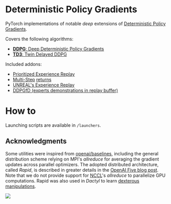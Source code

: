 # Deterministic Policy Gradients

PyTorch implementations of notable *deep* extensions of
[Deterministic Policy Gradients](http://proceedings.mlr.press/v32/silver14.pdf).

Covers the following algorithms:
* [**DDPG**: Deep Deterministic Policy Gradients](https://arxiv.org/abs/1509.02971)
* [**TD3**: Twin Delayed DDPG](https://arxiv.org/abs/1802.09477)

Included addons:
* [Prioritized Experience Replay](https://arxiv.org/abs/1511.05952)
* [Multi-Step](https://link.springer.com/content/pdf/10.1007%2FBF00114731.pdf)
[returns](https://arxiv.org/abs/1602.01783)
* [UNREAL's Experience Replay](http://arxiv.org/abs/1611.05397)
* [DDPGfD (experts demonstrations in replay buffer)](http://arxiv.org/abs/1707.08817)

# How to

Launching scripts are available in `/launchers`.

## Acknowledgments

Some utilities were inspired from [openai/baselines](https://github.com/openai/baselines),
including the general distribution scheme relying on MPI's *allreduce*
for averaging the gradient updates across parallel optimizers.
The adopted distributed architecture, called *Rapid*, is described in greater details in the
[OpenAI Five blog post](https://openai.com/blog/openai-five/#rapid).
Note that we do not provide support for [NCCL](https://developer.nvidia.com/nccl)'s *allreduce* to
parallelize GPU computations.
Rapid was also used in *Dactyl* to learn [dexterous manipulations](https://openai.com/blog/learning-dexterity/).

![](images/openai_rapid_architecture.png)
